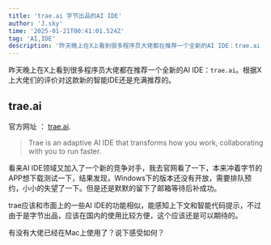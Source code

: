 ```yaml
---
title: 'trae.ai 字节出品的AI IDE'
author: 'J.sky'
time: '2025-01-21T00:41:01.524Z'
tag: 'AI,IDE'
description: '昨天晚上在X上看到很多程序员大佬都在推荐一个全新的AI IDE：trae.ai 根据X上大佬们的评价对这款新的智能IDE还是充满推荐的。'
---
```


昨天晚上在X上看到很多程序员大佬都在推荐一个全新的AI IDE：`trae.ai`。根据X上大佬们的评价对这款新的智能IDE还是充满推荐的。


## trae.ai

官方网址 ： [trae.ai](https://www.trae.ai/).

> Trae is an adaptive AI IDE that transforms how you work, collaborating with you to run faster.

看来AI IDE领域又加入了一个新的竞争对手，我去官网看了一下，本来冲着字节的APP想下载测试一下，结果发现，Windows下的版本还没有开放，需要排队预约，小小的失望了一下。但是还是默默的留下了邮箱等待后补成功。

trae应该和市面上的一些AI IDE的功能相似，能感知上下文和智能代码提示，不过由于是字节出品，应该在国内的使用比较方便，这个应该还是可以期待的。

有没有大佬已经在Mac上使用了？说下感受如何？